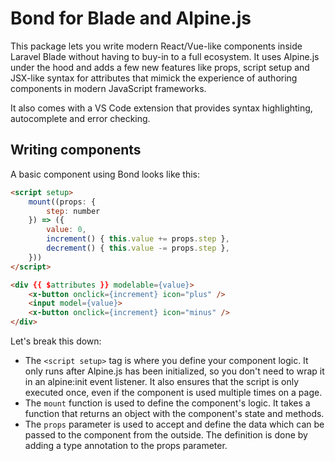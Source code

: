# Bond for Blade and Alpine.js

This package lets you write modern React/Vue-like components inside Laravel Blade without having to buy-in to a full ecosystem. It uses Alpine.js under the hood and adds a few new features like props, script setup and JSX-like syntax for attributes that mimick the experience of authoring components in modern JavaScript frameworks.

It also comes with a VS Code extension that provides syntax highlighting, autocomplete and error checking. 

## Writing components

A basic component using Bond looks like this:

```html
<script setup>
    mount((props: {
        step: number
    }) => ({
        value: 0,
        increment() { this.value += props.step },
        decrement() { this.value -= props.step },
    }))
</script>

<div {{ $attributes }} modelable={value}>
    <x-button onclick={increment} icon="plus" />
    <input model={value}>
    <x-button onclick={increment} icon="minus" />
</div>
```

Let's break this down:

- The `<script setup>` tag is where you define your component logic. It only runs after Alpine.js has been initialized, so you don't need to wrap it in an alpine:init event listener. It also ensures that the script is only executed once, even if the component is used multiple times on a page.
- The `mount` function is used to define the component's logic. It takes a function that returns an object with the component's state and methods.
- The `props` parameter is used to accept and define the data which can be passed to the component from the outside. The definition is done by adding a type annotation to the props parameter.
